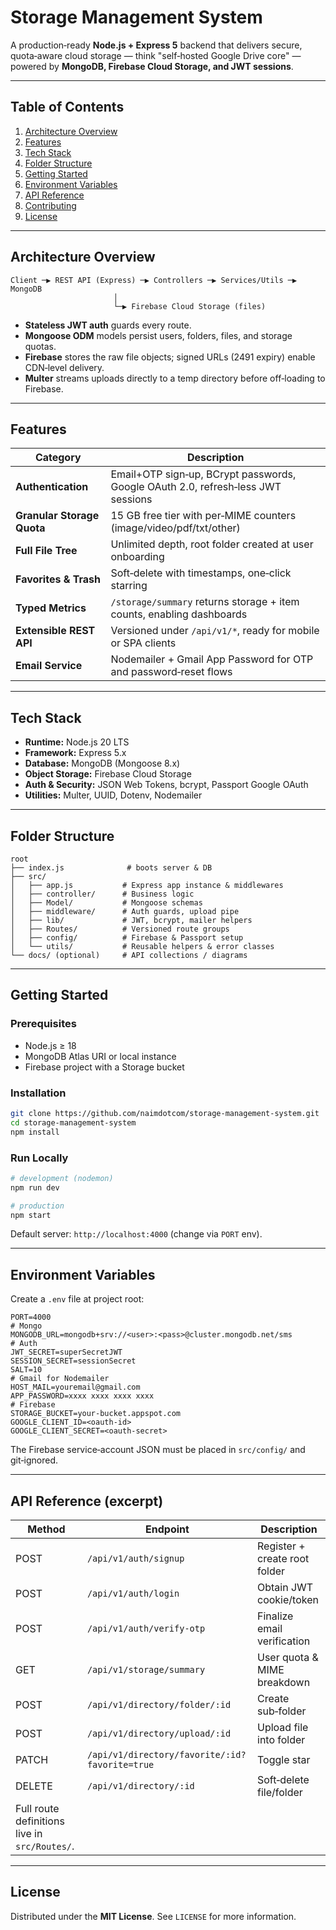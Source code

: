 # Storage Management System

A production‑ready **Node.js + Express 5** backend that delivers secure, quota‑aware cloud storage — think "self‑hosted Google Drive core" — powered by **MongoDB, Firebase Cloud Storage, and JWT sessions**.

---

## Table of Contents

1. [Architecture Overview](#architecture-overview)
2. [Features](#features)
3. [Tech Stack](#tech-stack)
4. [Folder Structure](#folder-structure)
5. [Getting Started](#getting-started)
6. [Environment Variables](#environment-variables)
7. [API Reference](#api-reference)
8. [Contributing](#contributing)
9. [License](#license)

---

## Architecture Overview

```
Client ─▶ REST API (Express) ─▶ Controllers ─▶ Services/Utils ─▶ MongoDB
                       │
                       └─▶ Firebase Cloud Storage (files)
```

- **Stateless JWT auth** guards every route.
- **Mongoose ODM** models persist users, folders, files, and storage quotas.
- **Firebase** stores the raw file objects; signed URLs (2491 expiry) enable CDN‑level delivery.
- **Multer** streams uploads directly to a temp directory before off‑loading to Firebase.

---

## Features

| Category                   | Description                                                                      |
| -------------------------- | -------------------------------------------------------------------------------- |
| **Authentication**         | Email+OTP sign‑up, BCrypt passwords, Google OAuth 2.0, refresh‑less JWT sessions |
| **Granular Storage Quota** | 15 GB free tier with per‑MIME counters (image/video/pdf/txt/other)               |
| **Full File Tree**         | Unlimited depth, root folder created at user onboarding                          |
| **Favorites & Trash**      | Soft‑delete with timestamps, one‑click starring                                  |
| **Typed Metrics**          | `/storage/summary` returns storage + item counts, enabling dashboards            |
| **Extensible REST API**    | Versioned under `/api/v1/*`, ready for mobile or SPA clients                     |
| **Email Service**          | Nodemailer + Gmail App Password for OTP and password‑reset flows                 |

---

## Tech Stack

- **Runtime:** Node.js 20 LTS
- **Framework:** Express 5.x
- **Database:** MongoDB (Mongoose 8.x)
- **Object Storage:** Firebase Cloud Storage
- **Auth & Security:** JSON Web Tokens, bcrypt, Passport Google OAuth
- **Utilities:** Multer, UUID, Dotenv, Nodemailer

---

## Folder Structure

```
root
├── index.js              # boots server & DB
├── src/
│   ├── app.js           # Express app instance & middlewares
│   ├── controller/      # Business logic
│   ├── Model/           # Mongoose schemas
│   ├── middleware/      # Auth guards, upload pipe
│   ├── lib/             # JWT, bcrypt, mailer helpers
│   ├── Routes/          # Versioned route groups
│   ├── config/          # Firebase & Passport setup
│   └── utils/           # Reusable helpers & error classes
└── docs/ (optional)     # API collections / diagrams
```

---

## Getting Started

### Prerequisites

- Node.js ≥ 18
- MongoDB Atlas URI or local instance
- Firebase project with a Storage bucket

### Installation

```bash
git clone https://github.com/naimdotcom/storage-management-system.git
cd storage-management-system
npm install
```

### Run Locally

```bash
# development (nodemon)
npm run dev

# production
npm start
```

Default server: `http://localhost:4000` (change via `PORT` env).

---

## Environment Variables

Create a `.env` file at project root:

```
PORT=4000
# Mongo
MONGODB_URL=mongodb+srv://<user>:<pass>@cluster.mongodb.net/sms
# Auth
JWT_SECRET=superSecretJWT
SESSION_SECRET=sessionSecret
SALT=10
# Gmail for Nodemailer
HOST_MAIL=youremail@gmail.com
APP_PASSWORD=xxxx xxxx xxxx xxxx
# Firebase
STORAGE_BUCKET=your-bucket.appspot.com
GOOGLE_CLIENT_ID=<oauth-id>
GOOGLE_CLIENT_SECRET=<oauth-secret>
```

The Firebase service‑account JSON must be placed in `src/config/` and git‑ignored.

---

## API Reference (excerpt)

| Method                                        | Endpoint                                       | Description                   |
| --------------------------------------------- | ---------------------------------------------- | ----------------------------- |
| POST                                          | `/api/v1/auth/signup`                          | Register + create root folder |
| POST                                          | `/api/v1/auth/login`                           | Obtain JWT cookie/token       |
| POST                                          | `/api/v1/auth/verify-otp`                      | Finalize email verification   |
| GET                                           | `/api/v1/storage/summary`                      | User quota & MIME breakdown   |
| POST                                          | `/api/v1/directory/folder/:id`                 | Create sub‑folder             |
| POST                                          | `/api/v1/directory/upload/:id`                 | Upload file into folder       |
| PATCH                                         | `/api/v1/directory/favorite/:id?favorite=true` | Toggle star                   |
| DELETE                                        | `/api/v1/directory/:id`                        | Soft‑delete file/folder       |
| Full route definitions live in `src/Routes/`. |                                                |                               |

---

## License

Distributed under the **MIT License**. See `LICENSE` for more information.
